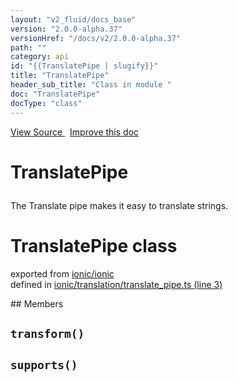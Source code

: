 ```yaml
---
layout: "v2_fluid/docs_base"
version: "2.0.0-alpha.37"
versionHref: "/docs/v2/2.0.0-alpha.37"
path: ""
category: api
id: "{{TranslatePipe | slugify}}"
title: "TranslatePipe"
header_sub_title: "Class in module "
doc: "TranslatePipe"
docType: "class"
---
```



<div class="improve-docs">
  <a href='http://github.com/driftyco/ionic2/tree/master/ionic/translation/translate_pipe.ts#L2'>
    View Source
  </a>
  &nbsp;
  <a href='http://github.com/driftyco/ionic2/edit/master/ionic/translation/translate_pipe.ts#L2'>
    Improve this doc
  </a>
</div>




<h1 class="api-title">

  TranslatePipe



</h1>





<p>The Translate pipe makes it easy to translate strings.</p>


<h1 class="class export">TranslatePipe <span class="type">class</span></h1>
<p class="module">exported from <a href='undefined'>ionic/ionic</a><br/>
defined in <a href="https://github.com/driftyco/ionic2/tree/master/ionic/translation/translate_pipe.ts#L3-L30">ionic/translation/translate_pipe.ts (line 3)</a>
</p>
## Members

<div id="transform"></div>
<h2>
  <code>transform()</code>

</h2>












<div id="supports"></div>
<h2>
  <code>supports()</code>

</h2>












